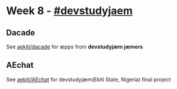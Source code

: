 # Week 8 - [#devstudyjaem](https://twitter.com/search?q=%23devstudyjaem)

## Dacade
See [aekiti/dacade](https://github.com/aekiti/dacade) for æpps from **devstudyjæm jæmers**

## AEchat
See [aekiti/AEchat](https://github.com/aekiti/AEchat) for devstudyjæm(Ekiti State, Nigeria) final project
